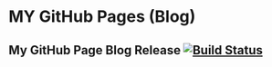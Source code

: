 # MY GitHub Pages (Blog)

## My GitHub Page Blog Release [![Build Status](https://travis-ci.org/yorkLiu/yorkliu.github.io.svg?branch=dev)](https://travis-ci.org/yorkLiu/yorkliu.github.io)
